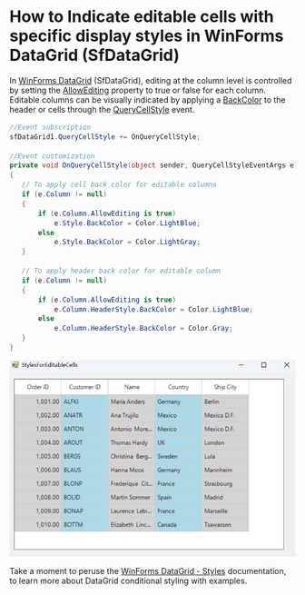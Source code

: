 # How to Indicate editable cells with specific display styles in WinForms DataGrid (SfDataGrid)

In [WinForms DataGrid](https://www.syncfusion.com/winforms-ui-controls/datagrid) (SfDataGrid), editing at the column level is controlled by setting the [AllowEditing](https://help.syncfusion.com/cr/windowsforms/Syncfusion.WinForms.DataGrid.GridColumnBase.html#Syncfusion_WinForms_DataGrid_GridColumnBase_AllowEditing) property to true or false for each column. Editable columns can be visually indicated by applying a [BackColor](https://help.syncfusion.com/cr/windowsforms/Syncfusion.WinForms.DataGrid.Styles.CellStyleInfo.html#Syncfusion_WinForms_DataGrid_Styles_CellStyleInfo_BackColor) to the header or cells through the [QueryCellStyle](https://help.syncfusion.com/cr/windowsforms/Syncfusion.WinForms.DataGrid.SfDataGrid.html#Syncfusion_WinForms_DataGrid_SfDataGrid_QueryCellStyle) event.
 
 ```csharp
//Event subscription
sfDataGrid1.QueryCellStyle += OnQueryCellStyle;

//Event customization
private void OnQueryCellStyle(object sender, QueryCellStyleEventArgs e)
{
    // To apply cell back color for editable columns
    if (e.Column != null)
    {
        if (e.Column.AllowEditing is true)
            e.Style.BackColor = Color.LightBlue;
        else
            e.Style.BackColor = Color.LightGray;
    }

    // To apply header back color for editable column
    if (e.Column != null)
    {
        if (e.Column.AllowEditing is true)
            e.Column.HeaderStyle.BackColor = Color.LightBlue;
        else
            e.Column.HeaderStyle.BackColor = Color.Gray;
    }
} 
 ```
 
 ![Styles for editable cells](StylesForEditableCells.png)

Take a moment to peruse the [WinForms DataGrid - Styles](https://help.syncfusion.com/windowsforms/datagrid/conditionalstyling) documentation, to learn more about DataGrid conditional styling with examples.